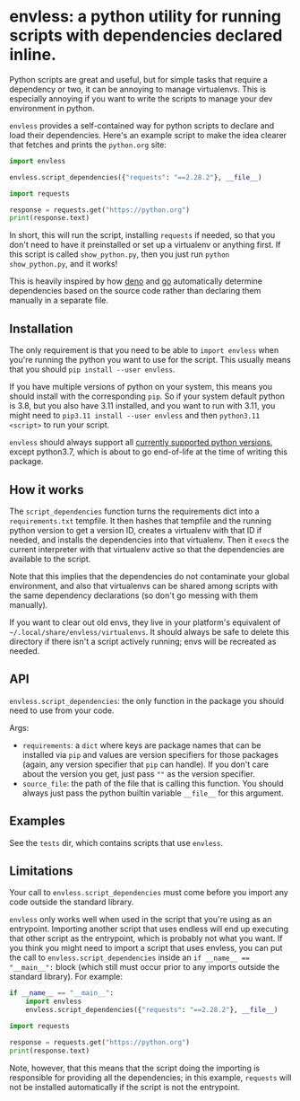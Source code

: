 # envless: a python utility for running scripts with dependencies declared inline.

Python scripts are great and useful, but for simple tasks that require a
dependency or two, it can be annoying to manage virtualenvs. This is especially
annoying if you want to write the scripts to manage your dev environment in python.

`envless` provides a self-contained way for python scripts to declare and load
their dependencies. Here's an example script to make the idea clearer that
fetches and prints the `python.org` site:

```python
import envless

envless.script_dependencies({"requests": "==2.28.2"}, __file__)

import requests

response = requests.get("https://python.org")
print(response.text)
```

In short, this will run the script, installing `requests` if needed, so that
you don't need to have it preinstalled or set up a virtualenv or anything
first. If this script is called `show_python.py`, then you just run `python
show_python.py`, and it works!

This is heavily inspired by how
[deno](https://deno.land/manual@v1.31.3/examples/manage_dependencies) and
[go](https://go.dev/blog/using-go-modules) automatically determine dependencies
based on the source code rather than declaring them manually in a separate file.

## Installation

The only requirement is that you need to be able to `import envless` when
you're running the python you want to use for the script. This usually means
that you should `pip install --user envless`.

If you have multiple versions of python on your system, this means you should
install with the corresponding `pip`. So if your system default python is 3.8,
but you also have 3.11 installed, and you want to run with 3.11, you might need
to `pip3.11 install --user envless` and then `python3.11 <script>` to run your
script.

`envless` should always support all
[currently supported python versions](https://devguide.python.org/versions/),
except python3.7, which is about to go end-of-life at the time of writing this
package.

## How it works

The `script_dependencies` function turns the requirements dict into a
`requirements.txt` tempfile. It then hashes that tempfile and the running
python version to get a version ID, creates a virtualenv with that ID if
needed, and installs the dependencies into that virtualenv. Then it `exec`s the
current interpreter with that virtualenv active so that the dependencies are
available to the script.

Note that this implies that the dependencies do not contaminate your global
environment, and also that virtualenvs can be shared among scripts with the
same dependency declarations (so don't go messing with them manually).

If you want to clear out old envs, they live in your platform's equivalent of
`~/.local/share/envless/virtualenvs`. It should always be safe to delete this
directory if there isn't a script actively running; envs will be recreated as
needed.

## API

`envless.script_dependencies`: the only function in the package you should need
to use from your code.

Args:
- `requirements`: a `dict` where keys are package names that can be installed
  via `pip` and values are version specifiers for those packages (again, any
  version specifier that `pip` can handle). If you don't care about the version
  you get, just pass `""` as the version specifier.
- `source_file`: the path of the file that is calling this function. You should
  always just pass the python builtin variable `__file__` for this argument.

## Examples

See the `tests` dir, which contains scripts that use `envless`.

## Limitations

Your call to `envless.script_dependencies` must come before you import any code
outside the standard library.

`envless` only works well when used in the script that you're using as an
entrypoint. Importing another script that uses endless will end up executing
that other script as the entrypoint, which is probably not what you want. If
you think you might need to import a script that uses envless, you can put the
call to `envless.script_dependencies` inside an `if __name__ == "__main__":`
block (which still must occur prior to any imports outside the standard
library). For example:
```python
if __name__ == "__main__":
    import envless
    envless.script_dependencies({"requests": "==2.28.2"}, __file__)

import requests

response = requests.get("https://python.org")
print(response.text)
```

Note, however, that this means that the script doing the importing is
responsible for providing all the dependencies; in this example, `requests`
will not be installed automatically if the script is not the entrypoint.

